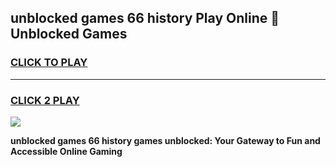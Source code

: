 
## unblocked games 66 history Play Online 👋 Unblocked Games
<h3>
<a href="https://premium.freeplayer.one?title=unblocked_games_66_history&ref=19F">CLICK TO PLAY</a></h3>
<hr>

<h3>
<a href="https://premium.freeplayer.one?title=unblocked_games_66_history&ref=19F">CLICK 2 PLAY</a>
  
</h3>

<a href="https://premium.freeplayer.one?title=unblocked_games_66_history&ref=19F"><img src="https://clearcache.store/games.png"></a>


**unblocked games 66 history games unblocked: Your Gateway to Fun and Accessible Online Gaming**
